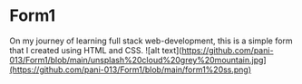 # Form1
On my journey of learning full stack web-development, this is a simple form that I created using HTML and CSS. 
![alt text](https://github.com/pani-013/Form1/blob/main/unsplash%20cloud%20grey%20mountain.jpg](https://github.com/pani-013/Form1/blob/main/form1%20ss.png)
